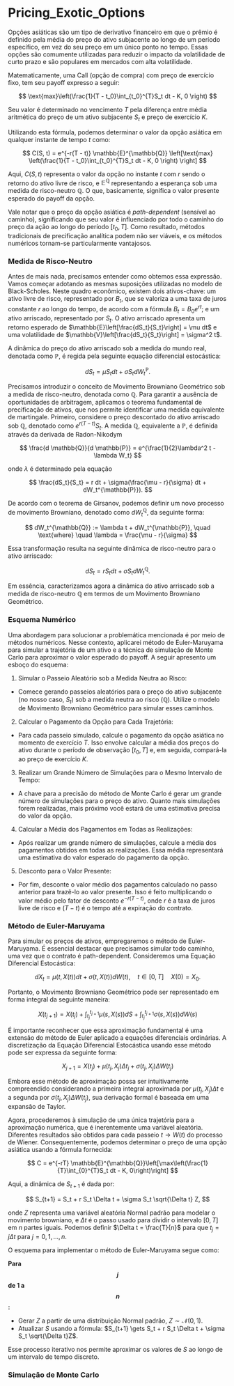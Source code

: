 # Pricing_Exotic_Options

Opções asiáticas são um tipo de derivativo financeiro em que o prêmio é definido pela média do preço do ativo subjacente ao longo de um período específico, em vez do seu preço em um único ponto no tempo. Essas opções são comumente utilizadas para reduzir o impacto da volatilidade de curto prazo e são populares em mercados com alta volatilidade. 

Matematicamente, uma Call (opção de compra) com preço de exercício fixo, tem seu payoff expresso a seguir: 

$$ \text{max}\left(\frac{1}{T - t_0}\int_{t_0}^{T}S_t dt - K, 0 \right) $$ 

Seu valor é determinado no vencimento $T$ pela diferença entre média aritmética do preço de um ativo subjacente $S_t$ e preço de exercício $K$.

Utilizando esta fórmula, podemos determinar o valor da opção asiática em qualquer instante de tempo $t$ como: 

$$ C(S, t) = e^{-r(T - t)} \mathbb{E}^{\mathbb{Q}} \left[\text{max} \left(\frac{1}{T - t_0}\int_{t_0}^{T}S_t dt - K, 0 \right) \right] $$

Aqui, $C(S, t)$ representa o valor da opção no instante $t$ com $r$ sendo o retorno do ativo livre de risco, e $\mathbb{E}^{\mathbb{Q}}$ representando a esperança sob uma medida de risco-neutro $\mathbb{Q}$. O que, basicamente, significa o valor presente esperado do payoff da opção. 

Vale notar que o preço da opção asiática é *path-dependent* (sensível ao caminho), significando que seu valor é influenciado por todo o caminho do preço da ação ao longo do período $[t_0, T]$. Como resultado, métodos tradicionais de precificação analítica podem não ser viáveis, e os métodos numéricos tornam-se particularmente vantajosos.


### Medida de Risco-Neutro 

Antes de mais nada, precisamos entender como obtemos essa expressão. Vamos começar adotando as mesmas suposições utilizadas no modelo de Black-Scholes. Neste quadro econômico, existem dois ativos-chave: um ativo livre de risco, representado por $B_t$, que se valoriza a uma taxa de juros constante $r$ ao longo do tempo, de acordo com a fórmula $B_t = B_0 e^{rt}$; e um ativo arriscado, representado por $S_t$. O ativo arriscado apresenta um retorno esperado de $\mathbb{E}\left[\frac{dS_t}{S_t}\right] = \mu dt$ e uma volatilidade de $\mathbb{V}\left[\frac{dS_t}{S_t}\right] = \sigma^2 t$.

A dinâmica do preço do ativo arriscado sob a medida do mundo real, denotada como $\mathbb{P}$, é regida pela seguinte equação diferencial estocástica:

$$ dS_t = \mu S_t dt  + \sigma S_t dW_t^{\mathbb{P}}. $$

Precisamos introduzir o conceito de Movimento Browniano Geométrico sob a medida de risco-neutro, denotada como $\mathbb{Q}$. Para garantir a ausência de oportunidades de arbitragem, aplicamos o teorema fundamental de precificação de ativos, que nos permite identificar uma medida equivalente de martingale. Primeiro, considere o preço descontado do ativo arriscado sob $\mathbb{Q}$, denotado como $e^{r(T - t)}S_t$. A medida $\mathbb{Q}$, equivalente a $\mathbb{P}$, é definida através da derivada de Radon-Nikodym

$$ \frac{d \mathbb{Q}}{d \mathbb{P}} = e^{\frac{1}{2}\lambda^2 t - \lambda W_t} $$

onde $\lambda$ é determinado pela equação

$$ \frac{dS_t}{S_t} = r dt + \sigma(\frac{\mu - r}{\sigma} dt + dW_t^{\mathbb{P}}). $$

De acordo com o teorema de Girsanov, podemos definir um novo processo de movimento Browniano, denotado como $dW_t^{\mathbb{Q}}$, da seguinte forma:

$$ dW_t^{\mathbb{Q}} := \lambda t + dW_t^{\mathbb{P}}, \quad \text{where} \quad \lambda = \frac{\mu - r}{\sigma} $$

Essa transformação resulta na seguinte dinâmica de risco-neutro para o ativo arriscado:

$$ dS_t = r S_t dt  + \sigma S_t dW_t^{\mathbb{Q}}. $$

Em essência, caracterizamos agora a dinâmica do ativo arriscado sob a medida de risco-neutro $\mathbb{Q}$ em termos de um Movimento Browniano Geométrico.


### Esquema Numérico

Uma abordagem para solucionar a problemática mencionada é por meio de métodos numéricos. Nesse contexto, aplicarei método de Euler-Maruyama para simular a trajetória de um ativo e a técnica de simulação de Monte Carlo para aproximar o valor esperado do payoff. A seguir apresento um esboço do esquema: 

1. Simular o Passeio Aleatório sob a Medida Neutra ao Risco:
 - Comece gerando passeios aleatórios para o preço do ativo subjacente (no nosso caso, $S_t$) sob a medida neutra ao risco ($\mathbb{Q}$). Utilize o modelo de Movimento Browniano Geométrico para simular esses caminhos. 

2. Calcular o Pagamento da Opção para Cada Trajetória:
 - Para cada passeio simulado, calcule o pagamento da opção asiática no momento de exercício $T$. Isso envolve calcular a média dos preços do ativo durante o período de observação $[t_0, T]$ e, em seguida, compará-la ao preço de exercício $K$.

3. Realizar um Grande Número de Simulações para o Mesmo Intervalo de Tempo:
 - A chave para a precisão do método de Monte Carlo é gerar um grande número de simulações para o preço do ativo. Quanto mais simulações forem realizadas, mais próximo você estará de uma estimativa precisa do valor da opção.

4. Calcular a Média dos Pagamentos em Todas as Realizações:
 - Após realizar um grande número de simulações, calcule a média dos pagamentos obtidos em todas as realizações. Essa média representará uma estimativa do valor esperado do pagamento da opção.

5. Desconto para o Valor Presente:
 - Por fim, desconte o valor médio dos pagamentos calculado no passo anterior para trazê-lo ao valor presente. Isso é feito multiplicando o valor médio pelo fator de desconto $e^{-r(T - t)}$, onde $r$ é a taxa de juros livre de risco e $(T - t)$ é o tempo até a expiração do contrato.


### Método de Euler-Maruyama

Para simular os preços de ativos, empregaremos o método de Euler-Maruyama. É essencial destacar que precisamos simular todo caminho, uma vez que o contrato é path-dependent. Consideremos uma Equação Diferencial Estocástica:

$$ dX_t = \mu(t, X(t))dt + \sigma(t, X(t))dW(t), \quad t \in [0, T] \quad X(0) = X_0. $$

Portanto, o Movimento Browniano Geométrico pode ser representado em forma integral da seguinte maneira:

$$ X(t_{j+1}) = X(t_j) + \int_{t_j}^{t_{j+1}} \mu(s, X(s)) dS + \int_{t_j}^{t_{j+1}} \sigma(s, X(s)) dW(s) $$

É importante reconhecer que essa aproximação fundamental é uma extensão do método de Euler aplicado a equações diferenciais ordinárias. A discretização da Equação Diferencial Estocástica usando esse método pode ser expressa da seguinte forma:

$$ X_{j+1} = X(t_j) + \mu(t_j, X_j) \Delta t_j + \sigma(t_j, X_j) \Delta W(t_j) $$

Embora esse método de aproximação possa ser intuitivamente compreendido considerando a primeira integral aproximada por $\mu(t_j, X_j) \Delta t$ e a segunda por $\sigma(t_j, X_j) \Delta W(t_j)$, sua derivação formal é baseada em uma expansão de Taylor.

Agora, procederemos à simulação de uma única trajetória para a aproximação numérica, que é inerentemente uma variável aleatória. Diferentes resultados são obtidos para cada passeio $t \rightarrow W(t)$ do processo de Wiener. Consequentemente, podemos determinar o preço de uma opção asiática usando a fórmula fornecida:

$$ C = e^{-rT} \mathbb{E}^{\mathbb{Q}}\left[\max\left(\frac{1}{T}\int_{0}^{T}S_t dt - K, 0\right)\right] $$

Aqui, a dinâmica de $S_{t+1}$ é dada por:

$$  S_{t+1} = S_t + r S_t \Delta t + \sigma S_t \sqrt{\Delta t} Z, $$

onde $Z$ representa uma variável aleatória Normal padrão para modelar o movimento browniano, e $\Delta t$ é o passo usado para dividir o intervalo $[0, T]$ em $n$ partes iguais. Podemos definir $\Delta t = \frac{T}{n}$ para que $t_j = j \Delta t$ para $j = 0, 1, \ldots, n$.

O esquema para implementar o método de Euler-Maruyama segue como:

**Para $$ j $$ de 1 a $$ n $$:**
   - Gerar $Z$ a partir de uma distribuição Normal padrão, $Z \sim \mathcal{N}(0, 1)$.
   - Atualizar $S$ usando a fórmula: $S_{t+1} \gets S_t + r S_t \Delta t + \sigma S_t \sqrt{\Delta t}Z$.

Esse processo iterativo nos permite aproximar os valores de $S$ ao longo de um intervalo de tempo discreto.


### Simulação de Monte Carlo
